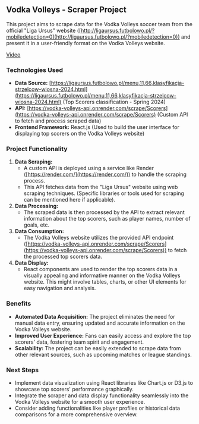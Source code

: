 ## Vodka Volleys - Scraper Project

This project aims to scrape data for the Vodka Volleys soccer team from the official "Liga Ursus" website ([http://ligaursus.futbolowo.pl/?mobiledetection=0](http://ligaursus.futbolowo.pl/?mobiledetection=0)) and present it in a user-friendly format on the Vodka Volleys website.


[Video](https://youtu.be/Fk-OZ0l4mvo)

### Technologies Used

* **Data Source:** [https://ligaursus.futbolowo.pl/menu,11,66,klasyfikacja-strzelcow-wiosna-2024.html](https://ligaursus.futbolowo.pl/menu,11,66,klasyfikacja-strzelcow-wiosna-2024.html) (Top Scorers classification - Spring 2024)
* **API:** [https://vodka-volleys-api.onrender.com/scrape/Scorers](https://vodka-volleys-api.onrender.com/scrape/Scorers) (Custom API to fetch and process scraped data)
* **Frontend Framework:** React.js (Used to build the user interface for displaying top scorers on the Vodka Volleys website)

### Project Functionality

1. **Data Scraping:**
    * A custom API is deployed using a service like Render ([https://render.com/](https://render.com/)) to handle the scraping process.
    * This API fetches data from the "Liga Ursus" website using web scraping techniques. (Specific libraries or tools used for scraping can be mentioned here if applicable).
2. **Data Processing:**
    * The scraped data is then processed by the API to extract relevant information about the top scorers, such as player names, number of goals, etc.
3. **Data Consumption:**
    * The Vodka Volleys website utilizes the provided API endpoint ([https://vodka-volleys-api.onrender.com/scrape/Scorers](https://vodka-volleys-api.onrender.com/scrape/Scorers)) to fetch the processed top scorers data.
4. **Data Display:**
    * React components are used to render the top scorers data in a visually appealing and informative manner on the Vodka Volleys website. This might involve tables, charts, or other UI elements for easy navigation and analysis.

### Benefits

* **Automated Data Acquisition:** The project eliminates the need for manual data entry, ensuring updated and accurate information on the Vodka Volleys website.
* **Improved User Experience:** Fans can easily access and explore the top scorers' data, fostering team spirit and engagement.
* **Scalability:** The project can be easily extended to scrape data from other relevant sources, such as upcoming matches or league standings.

### Next Steps

* Implement data visualization using React libraries like Chart.js or D3.js to showcase top scorers' performance graphically.
* Integrate the scraper and data display functionality seamlessly into the Vodka Volleys website for a smooth user experience.
* Consider adding functionalities like player profiles or historical data comparisons for a more comprehensive overview.
